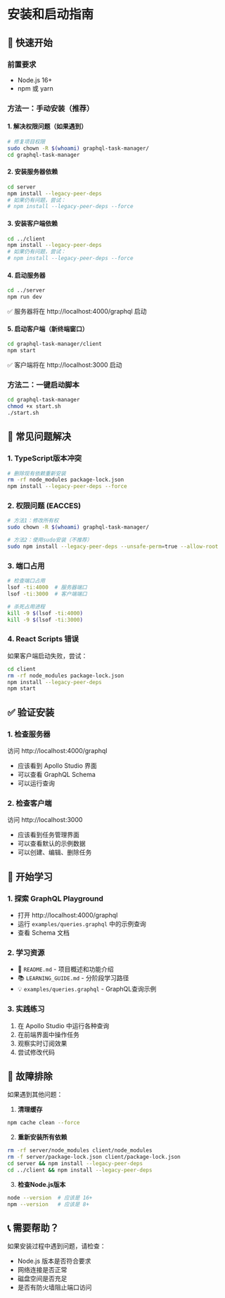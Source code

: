 # 安装和启动指南

## 🚀 快速开始

### 前置要求
- Node.js 16+ 
- npm 或 yarn

### 方法一：手动安装（推荐）

#### 1. 解决权限问题（如果遇到）
```bash
# 修复项目权限
sudo chown -R $(whoami) graphql-task-manager/
cd graphql-task-manager
```

#### 2. 安装服务器依赖
```bash
cd server
npm install --legacy-peer-deps
# 如果仍有问题，尝试：
# npm install --legacy-peer-deps --force
```

#### 3. 安装客户端依赖
```bash
cd ../client
npm install --legacy-peer-deps
# 如果仍有问题，尝试：
# npm install --legacy-peer-deps --force
```

#### 4. 启动服务器
```bash
cd ../server
npm run dev
```
✅ 服务器将在 http://localhost:4000/graphql 启动

#### 5. 启动客户端（新终端窗口）
```bash
cd graphql-task-manager/client
npm start
```
✅ 客户端将在 http://localhost:3000 启动

### 方法二：一键启动脚本

```bash
cd graphql-task-manager
chmod +x start.sh
./start.sh
```

## 🔧 常见问题解决

### 1. TypeScript版本冲突
```bash
# 删除现有依赖重新安装
rm -rf node_modules package-lock.json
npm install --legacy-peer-deps --force
```

### 2. 权限问题 (EACCES)
```bash
# 方法1：修改所有权
sudo chown -R $(whoami) graphql-task-manager/

# 方法2：使用sudo安装（不推荐）
sudo npm install --legacy-peer-deps --unsafe-perm=true --allow-root
```

### 3. 端口占用
```bash
# 检查端口占用
lsof -ti:4000  # 服务器端口
lsof -ti:3000  # 客户端端口

# 杀死占用进程
kill -9 $(lsof -ti:4000)
kill -9 $(lsof -ti:3000)
```

### 4. React Scripts 错误
如果客户端启动失败，尝试：
```bash
cd client
rm -rf node_modules package-lock.json
npm install --legacy-peer-deps
npm start
```

## ✅ 验证安装

### 1. 检查服务器
访问 http://localhost:4000/graphql
- 应该看到 Apollo Studio 界面
- 可以查看 GraphQL Schema
- 可以运行查询

### 2. 检查客户端  
访问 http://localhost:3000
- 应该看到任务管理界面
- 可以查看默认的示例数据
- 可以创建、编辑、删除任务

## 🎯 开始学习

### 1. 探索 GraphQL Playground
- 打开 http://localhost:4000/graphql
- 运行 `examples/queries.graphql` 中的示例查询
- 查看 Schema 文档

### 2. 学习资源
- 📖 `README.md` - 项目概述和功能介绍
- 📚 `LEARNING_GUIDE.md` - 分阶段学习路径  
- 💡 `examples/queries.graphql` - GraphQL查询示例

### 3. 实践练习
1. 在 Apollo Studio 中运行各种查询
2. 在前端界面中操作任务
3. 观察实时订阅效果
4. 尝试修改代码

## 🐛 故障排除

如果遇到其他问题：

1. **清理缓存**
```bash
npm cache clean --force
```

2. **重新安装所有依赖**
```bash
rm -rf server/node_modules client/node_modules
rm -f server/package-lock.json client/package-lock.json
cd server && npm install --legacy-peer-deps
cd ../client && npm install --legacy-peer-deps
```

3. **检查Node.js版本**
```bash
node --version  # 应该是 16+
npm --version   # 应该是 8+
```

## 📞 需要帮助？

如果安装过程中遇到问题，请检查：
- Node.js 版本是否符合要求
- 网络连接是否正常
- 磁盘空间是否充足
- 是否有防火墙阻止端口访问
